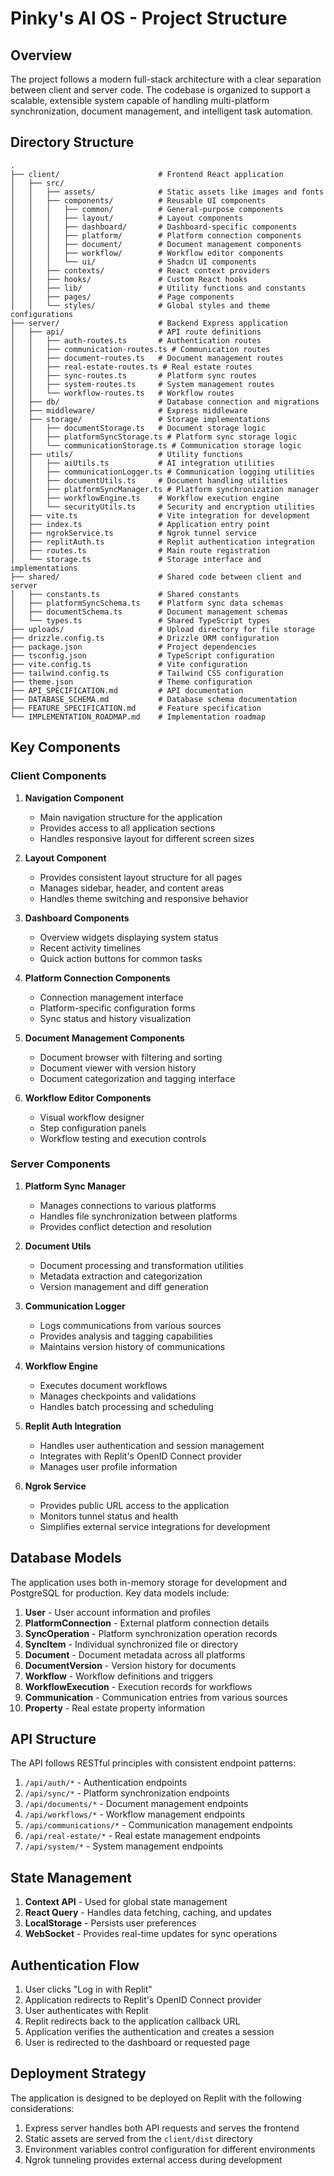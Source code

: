 # Pinky's AI OS - Project Structure

## Overview
The project follows a modern full-stack architecture with a clear separation between client and server code. The codebase is organized to support a scalable, extensible system capable of handling multi-platform synchronization, document management, and intelligent task automation.

## Directory Structure

```
.
├── client/                      # Frontend React application
│   ├── src/
│   │   ├── assets/              # Static assets like images and fonts
│   │   ├── components/          # Reusable UI components
│   │   │   ├── common/          # General-purpose components
│   │   │   ├── layout/          # Layout components
│   │   │   ├── dashboard/       # Dashboard-specific components
│   │   │   ├── platform/        # Platform connection components
│   │   │   ├── document/        # Document management components
│   │   │   ├── workflow/        # Workflow editor components
│   │   │   └── ui/              # Shadcn UI components
│   │   ├── contexts/            # React context providers
│   │   ├── hooks/               # Custom React hooks
│   │   ├── lib/                 # Utility functions and constants
│   │   ├── pages/               # Page components
│   │   └── styles/              # Global styles and theme configurations
├── server/                      # Backend Express application
│   ├── api/                     # API route definitions
│   │   ├── auth-routes.ts       # Authentication routes
│   │   ├── communication-routes.ts # Communication routes
│   │   ├── document-routes.ts   # Document management routes
│   │   ├── real-estate-routes.ts # Real estate routes
│   │   ├── sync-routes.ts       # Platform sync routes
│   │   ├── system-routes.ts     # System management routes
│   │   └── workflow-routes.ts   # Workflow routes
│   ├── db/                      # Database connection and migrations
│   ├── middleware/              # Express middleware
│   ├── storage/                 # Storage implementations
│   │   ├── documentStorage.ts   # Document storage logic
│   │   ├── platformSyncStorage.ts # Platform sync storage logic
│   │   └── communicationStorage.ts # Communication storage logic
│   ├── utils/                   # Utility functions
│   │   ├── aiUtils.ts           # AI integration utilities
│   │   ├── communicationLogger.ts # Communication logging utilities
│   │   ├── documentUtils.ts     # Document handling utilities
│   │   ├── platformSyncManager.ts # Platform synchronization manager
│   │   ├── workflowEngine.ts    # Workflow execution engine
│   │   └── securityUtils.ts     # Security and encryption utilities
│   ├── vite.ts                  # Vite integration for development
│   ├── index.ts                 # Application entry point
│   ├── ngrokService.ts          # Ngrok tunnel service
│   ├── replitAuth.ts            # Replit authentication integration
│   ├── routes.ts                # Main route registration
│   └── storage.ts               # Storage interface and implementations
├── shared/                      # Shared code between client and server
│   ├── constants.ts             # Shared constants
│   ├── platformSyncSchema.ts    # Platform sync data schemas
│   ├── documentSchema.ts        # Document management schemas
│   └── types.ts                 # Shared TypeScript types
├── uploads/                     # Upload directory for file storage
├── drizzle.config.ts            # Drizzle ORM configuration
├── package.json                 # Project dependencies
├── tsconfig.json                # TypeScript configuration
├── vite.config.ts               # Vite configuration
├── tailwind.config.ts           # Tailwind CSS configuration
├── theme.json                   # Theme configuration
├── API_SPECIFICATION.md         # API documentation
├── DATABASE_SCHEMA.md           # Database schema documentation
├── FEATURE_SPECIFICATION.md     # Feature specification
└── IMPLEMENTATION_ROADMAP.md    # Implementation roadmap
```

## Key Components

### Client Components

1. **Navigation Component**
   - Main navigation structure for the application
   - Provides access to all application sections
   - Handles responsive layout for different screen sizes

2. **Layout Component**
   - Provides consistent layout structure for all pages
   - Manages sidebar, header, and content areas
   - Handles theme switching and responsive behavior

3. **Dashboard Components**
   - Overview widgets displaying system status
   - Recent activity timelines
   - Quick action buttons for common tasks

4. **Platform Connection Components**
   - Connection management interface
   - Platform-specific configuration forms
   - Sync status and history visualization

5. **Document Management Components**
   - Document browser with filtering and sorting
   - Document viewer with version history
   - Document categorization and tagging interface

6. **Workflow Editor Components**
   - Visual workflow designer
   - Step configuration panels
   - Workflow testing and execution controls

### Server Components

1. **Platform Sync Manager**
   - Manages connections to various platforms
   - Handles file synchronization between platforms
   - Provides conflict detection and resolution

2. **Document Utils**
   - Document processing and transformation utilities
   - Metadata extraction and categorization
   - Version management and diff generation

3. **Communication Logger**
   - Logs communications from various sources
   - Provides analysis and tagging capabilities
   - Maintains version history of communications

4. **Workflow Engine**
   - Executes document workflows
   - Manages checkpoints and validations
   - Handles batch processing and scheduling

5. **Replit Auth Integration**
   - Handles user authentication and session management
   - Integrates with Replit's OpenID Connect provider
   - Manages user profile information

6. **Ngrok Service**
   - Provides public URL access to the application
   - Monitors tunnel status and health
   - Simplifies external service integrations for development

## Database Models

The application uses both in-memory storage for development and PostgreSQL for production. Key data models include:

1. **User** - User account information and profiles
2. **PlatformConnection** - External platform connection details
3. **SyncOperation** - Platform synchronization operation records
4. **SyncItem** - Individual synchronized file or directory
5. **Document** - Document metadata across all platforms
6. **DocumentVersion** - Version history for documents
7. **Workflow** - Workflow definitions and triggers
8. **WorkflowExecution** - Execution records for workflows
9. **Communication** - Communication entries from various sources
10. **Property** - Real estate property information

## API Structure

The API follows RESTful principles with consistent endpoint patterns:

1. `/api/auth/*` - Authentication endpoints
2. `/api/sync/*` - Platform synchronization endpoints
3. `/api/documents/*` - Document management endpoints
4. `/api/workflows/*` - Workflow management endpoints
5. `/api/communications/*` - Communication management endpoints
6. `/api/real-estate/*` - Real estate management endpoints
7. `/api/system/*` - System management endpoints

## State Management

1. **Context API** - Used for global state management
2. **React Query** - Handles data fetching, caching, and updates
3. **LocalStorage** - Persists user preferences
4. **WebSocket** - Provides real-time updates for sync operations

## Authentication Flow

1. User clicks "Log in with Replit"
2. Application redirects to Replit's OpenID Connect provider
3. User authenticates with Replit
4. Replit redirects back to the application callback URL
5. Application verifies the authentication and creates a session
6. User is redirected to the dashboard or requested page

## Deployment Strategy

The application is designed to be deployed on Replit with the following considerations:

1. Express server handles both API requests and serves the frontend
2. Static assets are served from the `client/dist` directory
3. Environment variables control configuration for different environments
4. Ngrok tunneling provides external access during development
